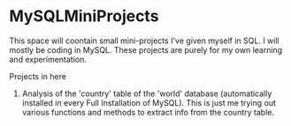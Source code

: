 # MySQLMiniProjects
This space will coontain small mini-projects I've given myself in SQL. I will mostly be coding in MySQL. These projects are purely for my own learning and experimentation.

Projects in here
1. Analysis of the 'country' table of the 'world' database (automatically installed in every Full Installation of MySQL).
   This is just me trying out various functions and methods to extract info from the country table.
